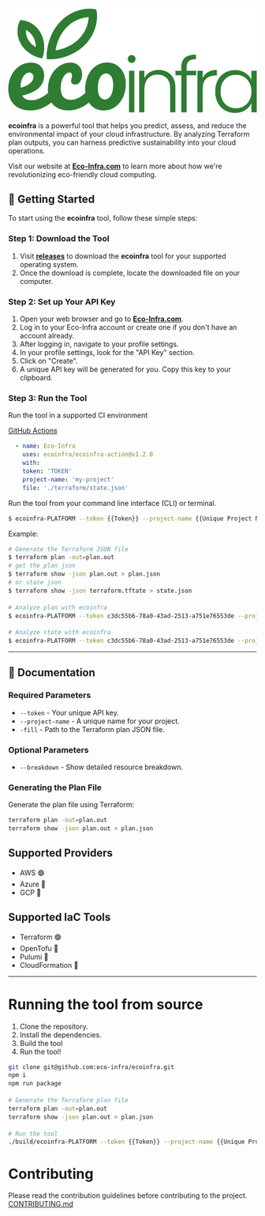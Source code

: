 ![Eco-Infra Logo](./logo.svg)

**ecoinfra** is a powerful tool that helps you predict, assess, and reduce the environmental impact of your cloud
infrastructure.
By analyzing Terraform plan outputs, you can harness predictive sustainability into your cloud operations.

Visit our website at [**Eco-Infra.com**](https://eco-infra.com) to learn more about how we're revolutionizing
eco-friendly cloud computing.

## 🚀 Getting Started

To start using the **ecoinfra** tool, follow these simple steps:

### Step 1: Download the Tool

1. Visit [**releases**](https://github.com/eco-infra/ecoinfra/releases) to download the **ecoinfra** tool for your
   supported operating system.
2. Once the download is complete, locate the downloaded file on your computer.

### Step 2: Set up Your API Key

1. Open your web browser and go to [**Eco-Infra.com**](https://eco-infra.com).
2. Log in to your Eco-Infra account or create one if you don't have an account already.
3. After logging in, navigate to your profile settings.
4. In your profile settings, look for the "API Key" section.
5. Click on "Create".
6. A unique API key will be generated for you. Copy this key to your clipboard.

### Step 3: Run the Tool
Run the tool in a supported CI environment

[GitHub Actions](https://github.com/marketplace/actions/eco-infra-action)
```yaml
  - name: Eco-Infra
    uses: ecoinfra/ecoinfra-action@v1.2.0
    with:
    token: 'TOKEN'
    project-name: 'my-project'
    file: './terraform/state.json'
```

Run the tool from your command line interface (CLI) or terminal.

```bash
$ ecoinfra-PLATFORM --token {{Token}} --project-name {{Unique Project Name}} --file {{Plan JSON File}}
```

Example:

```bash
# Generate the Terraform JSON file
$ terraform plan -out=plan.out
# get the plan json
$ terraform show -json plan.out > plan.json
# or state json
$ terraform show -json terraform.tftate > state.json

# Analyze plan with ecoinfra
$ ecoinfra-PLATFORM --token c3dc55b6-78a0-43ad-2513-a751e76553de --project-name "Production Account" --file plan.json

# Analyze state with ecoinfra
$ ecoinfra-PLATFORM --token c3dc55b6-78a0-43ad-2513-a751e76553de --project-name "Production Account" --file state.json
```
---
## 📖 Documentation

### Required Parameters

- `--token` - Your unique API key.
- `--project-name` - A unique name for your project.
- `-fill` - Path to the Terraform plan JSON file.

### Optional Parameters

- `--breakdown` - Show detailed resource breakdown.

### Generating the Plan File

Generate the plan file using Terraform:
```bash
terraform plan -out=plan.out
terraform show -json plan.out > plan.json
```

## Supported Providers

- AWS 🟢
- Azure 🔴
- GCP 🔴

## Supported IaC Tools

- Terraform 🟢
- OpenTofu 🔴
- Pulumi 🔴
- CloudFormation 🔴
---
# Running the tool from source
1. Clone the repository.
2. Install the dependencies.
3. Build the tool
4. Run the tool!

```bash
git clone git@github.com:eco-infra/ecoinfra.git
npm i
npm run package

# Generate the Terraform plan file
terraform plan -out=plan.out
terraform show -json plan.out > plan.json

# Run the tool
./build/ecoinfra-PLATFORM --token {{Token}} --project-name {{Unique Project Name}} -fill plan.json
```

# Contributing
Please read the contribution guidelines before contributing to the project. [CONTRIBUTING.md](./CONTRIBUTING.md)
